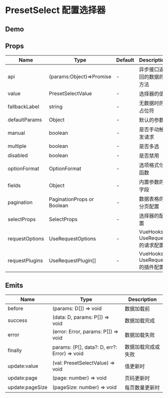 # PresetSelect 配置选择器

## Demo

<demo vue="./demos/preset-select.vue" title="PresetSelect" />

## Props

| Name           | Type                       | Default | Description                    |
| -------------- | -------------------------- | ------- | ------------------------------ |
| api            | (params:Object)=>Promise   | -       | 异步接口返回的数据的方法       |
| value          | PresetSelectValue          | -       | 选择器的值                     |
| fallbackLabel  | string                     | -       | 无数据时的占位符               |
| defaultParams  | Object                     | -       | 默认的参数                     |
| manual         | boolean                    | -       | 是否手动触发请求               |
| multiple       | boolean                    | -       | 是否多选                       |
| disabled       | boolean                    | -       | 是否禁用                       |
| optionFormat   | OptionFormat               | -       | 选项格式化函数                 |
| fields         | Object                     | -       | 内置参数的字段                 |
| pagination     | PaginationProps or Boolean | -       | 数据表格的分页配置             |
| selectProps    | SelectProps                | -       | 选择器的配置                   |
| requestOptions | UseRequestOptions          | -       | VueHooks UseRequest 的请求配置 |
| requestPlugins | UseRequestPlugin[]         | -       | VueHooks UseRequest 的插件配置 |

## Emits

| Name            | Type                                         | Description        |
| --------------- | -------------------------------------------- | ------------------ |
| before          | (params: D[]) => void                        | 数据加载前         |
| success         | (data: D, params: P[]) => void               | 数据加载完成       |
| error           | (error: Error, params: P[]) => void          | 数据加载失败       |
| finally         | params: (P[], data?: D, err?: Error) => void | 数据加载完成或失败 |
| update:value    | (val: PresetSelectValue) => void             | 值更新时           |
| update:page     | (page: number) => void                       | 页码更新时         |
| update:pageSize | (pageSize: number) => void                   | 每页数量更新时     |
